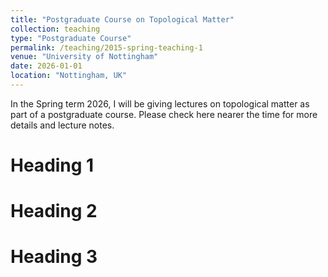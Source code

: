 ```yaml
---
title: "Postgraduate Course on Topological Matter"
collection: teaching
type: "Postgraduate Course"
permalink: /teaching/2015-spring-teaching-1
venue: "University of Nottingham"
date: 2026-01-01
location: "Nottingham, UK"
---
```


<!-- ---
title: "Postgraduate Course on Topological Matter"
collection: teaching
type: "Undergraduate Course"
permalink: /teaching/top-mat
venue: "University of Nottingham"
date: 2026-01-01
location: "Nottingham"
--- -->

In the Spring term 2026, I will be giving lectures on topological matter as part of a postgraduate course. Please check here nearer the time for more details and lecture notes.

Heading 1
======

Heading 2
======

Heading 3
======
